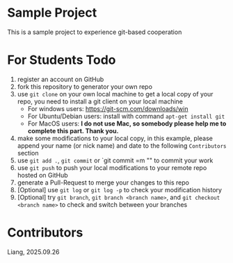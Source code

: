 # Sample Project
This is a sample project to experience git-based cooperation

# For Students Todo

1. register an account on GitHub
2. fork this repository to generator your own repo
3. use `git clone` on your own local machine to get a local copy of your repo, you need to install a git client on your local machine
   * For windows users: https://git-scm.com/downloads/win
   * For Ubuntu/Debian users: install with command `apt-get install git`
   * For MacOS users: **I do not use Mac, so somebody please help me to complete this part. Thank you.**
5. make some modifications to your local copy, in this example, please append your name (or nick name) and date to the following `Contributors` section
6. use `git add .`, `git commit` or `git commit =m "<some git comments here>" to commit your work
7. use `git push` to push your local modifications to your remote repo hosted on GitHub
8. generate a Pull-Request to merge your changes to this repo
9. [Optional] use `git log` or `git log -p` to check your modification history
10. [Optional] try `git branch`, `git branch <branch name>`, and `git checkout <branch name>` to check and switch between your branches

# Contributors
Liang, 2025.09.26
